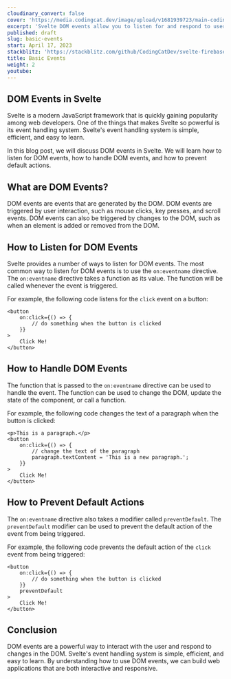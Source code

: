 ```yaml
---
cloudinary_convert: false
cover: 'https://media.codingcat.dev/image/upload/v1681939723/main-codingcatdev-photo/courses/svelte/basic-events.png'
excerpt: 'Svelte DOM events allow you to listen for and respond to user interactions with the DOM.'
published: draft
slug: basic-events
start: April 17, 2023
stackblitz: 'https://stackblitz.com/github/CodingCatDev/svelte-firebase-course/tree/06-basic-events?embed=1&file=apps/svelte-site/src/routes/+page.svelte'
title: Basic Events
weight: 2
youtube:
---
```


## DOM Events in Svelte

Svelte is a modern JavaScript framework that is quickly gaining popularity among web developers. One of the things that makes Svelte so powerful is its event handling system. Svelte's event handling system is simple, efficient, and easy to learn.

In this blog post, we will discuss DOM events in Svelte. We will learn how to listen for DOM events, how to handle DOM events, and how to prevent default actions.

## What are DOM Events?

DOM events are events that are generated by the DOM. DOM events are triggered by user interaction, such as mouse clicks, key presses, and scroll events. DOM events can also be triggered by changes to the DOM, such as when an element is added or removed from the DOM.

## How to Listen for DOM Events

Svelte provides a number of ways to listen for DOM events. The most common way to listen for DOM events is to use the `on:eventname` directive. The `on:eventname` directive takes a function as its value. The function will be called whenever the event is triggered.

For example, the following code listens for the `click` event on a button:

```svelte
<button
	on:click={() => {
		// do something when the button is clicked
	}}
>
	Click Me!
</button>
```

## How to Handle DOM Events

The function that is passed to the `on:eventname` directive can be used to handle the event. The function can be used to change the DOM, update the state of the component, or call a function.

For example, the following code changes the text of a paragraph when the button is clicked:

```svelte
<p>This is a paragraph.</p>
<button
	on:click={() => {
		// change the text of the paragraph
		paragraph.textContent = 'This is a new paragraph.';
	}}
>
	Click Me!
</button>
```

## How to Prevent Default Actions

The `on:eventname` directive also takes a modifier called `preventDefault`. The `preventDefault` modifier can be used to prevent the default action of the event from being triggered.

For example, the following code prevents the default action of the `click` event from being triggered:

```svelte
<button
	on:click={() => {
		// do something when the button is clicked
	}}
	preventDefault
>
	Click Me!
</button>
```

## Conclusion

DOM events are a powerful way to interact with the user and respond to changes in the DOM. Svelte's event handling system is simple, efficient, and easy to learn. By understanding how to use DOM events, we can build web applications that are both interactive and responsive.
